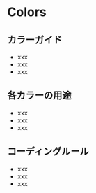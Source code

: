 # Colors

## カラーガイド

* xxx
* xxx
* xxx

## 各カラーの用途

* xxx
* xxx
* xxx

## コーディングルール

* xxx
* xxx
* xxx
